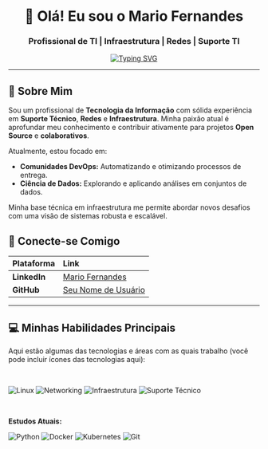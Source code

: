 <div align="center">
  
# 👋 Olá! Eu sou o Mario Fernandes
  
### Profissional de TI | Infraestrutura | Redes | Suporte TI
  
[![Typing SVG](https://readme-typing-svg.herokuapp.com?font=Fira+Code&duration=2000&pause=500&color=25C656&center=true&vCenter=true&width=430&lines=Foco+em+Open+Source%3BInfra+e+DevOps%3B+Ciência+de+Dados)](https://git.io/typing-svg)
  
</div>

---

## 🎯 Sobre Mim

Sou um profissional de **Tecnologia da Informação** com sólida experiência em **Suporte Técnico**, **Redes** e **Infraestrutura**. Minha paixão atual é aprofundar meu conhecimento e contribuir ativamente para projetos **Open Source** e **colaborativos**.

Atualmente, estou focado em:
* **Comunidades DevOps:** Automatizando e otimizando processos de entrega.
* **Ciência de Dados:** Explorando e aplicando análises em conjuntos de dados.

Minha base técnica em infraestrutura me permite abordar novos desafios com uma visão de sistemas robusta e escalável.

## 🔗 Conecte-se Comigo

| Plataforma | Link |
| :--- | :--- |
| **LinkedIn** | [Mario Fernandes](https://linkedin.com/in/seu-perfil) |
| **GitHub** | [Seu Nome de Usuário](https://github.com/Seu-Usuario) |

---

## 💻 Minhas Habilidades Principais

Aqui estão algumas das tecnologias e áreas com as quais trabalho (você pode incluir ícones das tecnologias aqui):

<div style="display: inline_block"><br>
  
  ![Linux](https://img.shields.io/badge/Linux-FCC624?style=for-the-badge&logo=linux&logoColor=black)
  ![Networking](https://img.shields.io/badge/Networking-0078D4?style=for-the-badge&logo=microsoft&logoColor=white)
  ![Infraestrutura](https://img.shields.io/badge/Infraestrutura-FF9900?style=for-the-badge&logo=amazonaws&logoColor=white)
  ![Suporte Técnico](https://img.shields.io/badge/Suporte%20Técnico-0078D4?style=for-the-badge&logo=servicenow&logoColor=white)
  
  <br>
  
  **Estudos Atuais:**
  
  ![Python](https://img.shields.io/badge/Python-14354C?style=for-the-badge&logo=python&logoColor=white)
  ![Docker](https://img.shields.io/badge/Docker-2496ED?style=for-the-badge&logo=docker&logoColor=white)
  ![Kubernetes](https://img.shields.io/badge/Kubernetes-326CE5?style=for-the-badge&logo=kubernetes&logoColor=white)
  ![Git](https://img.shields.io/badge/GIT-E44C30?style=for-the-badge&logo=git&logoColor=white)
  
</div>
